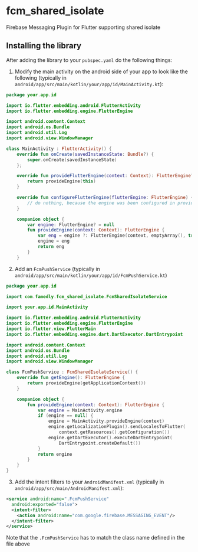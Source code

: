 # fcm_shared_isolate

Firebase Messaging Plugin for Flutter supporting shared isolate

## Installing the library
After adding the library to your `pubspec.yaml` do the following things:

1. Modify the main activity on the android side of your app to look like the following
   (typically in `android/app/src/main/kotlin/your/app/id/MainActivity.kt`):

```kotlin
package your.app.id

import io.flutter.embedding.android.FlutterActivity
import io.flutter.embedding.engine.FlutterEngine

import android.content.Context
import android.os.Bundle
import android.util.Log
import android.view.WindowManager

class MainActivity : FlutterActivity() {
    override fun onCreate(savedInstanceState: Bundle?) {
        super.onCreate(savedInstanceState)
    };

    override fun provideFlutterEngine(context: Context): FlutterEngine? {
        return provideEngine(this)
    }

    override fun configureFlutterEngine(flutterEngine: FlutterEngine) {
        // do nothing, because the engine was been configured in provideEngine
    }

    companion object {
        var engine: FlutterEngine? = null
        fun provideEngine(context: Context): FlutterEngine {
            var eng = engine ?: FlutterEngine(context, emptyArray(), true, false)
            engine = eng
            return eng
        }
    }
```

2. Add an `FcmPushService` (typically in `android/app/src/main/kotlin/your/app/id/FcmPushService.kt`)

```kotlin
package your.app.id

import com.famedly.fcm_shared_isolate.FcmSharedIsolateService

import your.app.id.MainActivity

import io.flutter.embedding.android.FlutterActivity
import io.flutter.embedding.engine.FlutterEngine
import io.flutter.view.FlutterMain
import io.flutter.embedding.engine.dart.DartExecutor.DartEntrypoint

import android.content.Context
import android.os.Bundle
import android.util.Log
import android.view.WindowManager

class FcmPushService : FcmSharedIsolateService() {
    override fun getEngine(): FlutterEngine {
        return provideEngine(getApplicationContext())
    }

    companion object {
        fun provideEngine(context: Context): FlutterEngine {
            var engine = MainActivity.engine
            if (engine == null) {
                engine = MainActivity.provideEngine(context)
                engine.getLocalizationPlugin().sendLocalesToFlutter(
                    context.getResources().getConfiguration())
                engine.getDartExecutor().executeDartEntrypoint(
                    DartEntrypoint.createDefault())
            }
            return engine
        }
    }
}

```

3. Add the intent filters to your `AndroidManifest.xml` (typically in `android/app/src/main/AndroidManifest.xml`):

```xml
<service android:name=".FcmPushService"
  android:exported="false">
  <intent-filter>
	<action android:name="com.google.firebase.MESSAGING_EVENT"/>
  </intent-filter>
</service>
```

Note that the `.FcmPushService` has to match the class name defined in the file above
